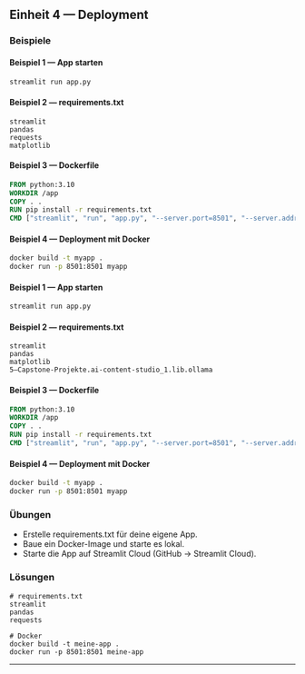 ## Einheit 4 — Deployment

### Beispiele

#### Beispiel 1 — App starten

```bash
streamlit run app.py
```

#### Beispiel 2 — requirements.txt

```
streamlit
pandas
requests
matplotlib
```

#### Beispiel 3 — Dockerfile

```dockerfile
FROM python:3.10
WORKDIR /app
COPY . .
RUN pip install -r requirements.txt
CMD ["streamlit", "run", "app.py", "--server.port=8501", "--server.address=0.0.0.0"]
```

#### Beispiel 4 — Deployment mit Docker

```bash
docker build -t myapp .
docker run -p 8501:8501 myapp
```

#### Beispiel 1 — App starten

```bash
streamlit run app.py
```

#### Beispiel 2 — requirements.txt

```text
streamlit
pandas
matplotlib
5—Capstone-Projekte.ai-content-studio_1.lib.ollama
```

#### Beispiel 3 — Dockerfile

```dockerfile
FROM python:3.10
WORKDIR /app
COPY . .
RUN pip install -r requirements.txt
CMD ["streamlit", "run", "app.py", "--server.port=8501", "--server.address=0.0.0.0"]
```

#### Beispiel 4 — Deployment mit Docker

```bash
docker build -t myapp .
docker run -p 8501:8501 myapp
```

### Übungen

- Erstelle requirements.txt für deine eigene App.
- Baue ein Docker-Image und starte es lokal.
- Starte die App auf Streamlit Cloud (GitHub → Streamlit Cloud).

### Lösungen

```text
# requirements.txt
streamlit
pandas
requests

# Docker
docker build -t meine-app .
docker run -p 8501:8501 meine-app
```

---

